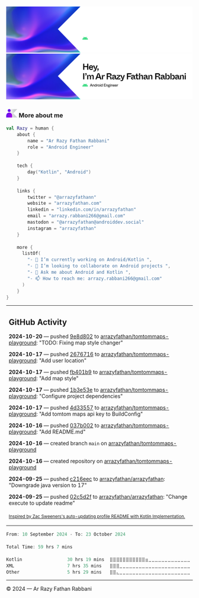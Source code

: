 ![Ar Razy Fathan Rabbani Banner](https://github.com/arrazyfathan/arrazyfathan/blob/main/media/banner-dark.png#gh-dark-mode-only)
![Ar Razy Fathan Rabbani Banner](https://github.com/arrazyfathan/arrazyfathan/blob/main/media/banner-light.png#gh-light-mode-only)

### <img width="30" alt="about" src="https://github.com/arrazyfathan/arrazyfathan/blob/main/media/about.png"> More about me

```kotlin
val Razy = human {
    about {
        name = "Ar Razy Fathan Rabbani"
        role = "Android Engineer"
    }

    tech {
        day("Kotlin", "Android")
    }

    links {
        twitter = "@arrazyfathann"
        website = "arrazyfathan.com"
        linkedin = "linkedin.com/in/arrazyfathan"
        email = "arrazy.rabbani266@gmail.com"
        mastodon = "@arrazyfathan@androiddev.social"
        instagram = "arrazyfathan"
    }

    more {
      listOf(
        "- 🔭 I’m currently working on Android/Kotlin ",
        "- 👯 I’m looking to collaborate on Android projects ",
        "- 💬 Ask me about Android and Kotlin ",
        "- 📫 How to reach me: arrazy.rabbani266@gmail.com"
      )
    }
}
```


<table><tr><td valign="top" width="100%">    

## GitHub Activity

**2024-10-20** — pushed [9e8d802](https://github.com/arrazyfathan/tomtommaps-playground/commits/9e8d80278aa83c362ce702cf12f8c7e607122af1) to [arrazyfathan/tomtommaps-playground](https://github.com/arrazyfathan/tomtommaps-playground): "TODO: Fixing map style changer"

**2024-10-17** — pushed [2676716](https://github.com/arrazyfathan/tomtommaps-playground/commits/26767162ff83a565799fc392d74949bc11f3313b) to [arrazyfathan/tomtommaps-playground](https://github.com/arrazyfathan/tomtommaps-playground): "Add user location"

**2024-10-17** — pushed [fb401b9](https://github.com/arrazyfathan/tomtommaps-playground/commits/fb401b905024717f183c3f41771a359352d8b77b) to [arrazyfathan/tomtommaps-playground](https://github.com/arrazyfathan/tomtommaps-playground): "Add map style"

**2024-10-17** — pushed [1b3e53e](https://github.com/arrazyfathan/tomtommaps-playground/commits/1b3e53e4b4cef11d217413ac8003391bca55a243) to [arrazyfathan/tomtommaps-playground](https://github.com/arrazyfathan/tomtommaps-playground): "Configure project dependencies"

**2024-10-17** — pushed [4d33557](https://github.com/arrazyfathan/tomtommaps-playground/commits/4d3355752e05b6fa74d8ce82be050957236e91d4) to [arrazyfathan/tomtommaps-playground](https://github.com/arrazyfathan/tomtommaps-playground): "Add tomtom maps api key to BuildConfig"

**2024-10-16** — pushed [037b002](https://github.com/arrazyfathan/tomtommaps-playground/commits/037b002572c2c5b9522ef34571226761075bede7) to [arrazyfathan/tomtommaps-playground](https://github.com/arrazyfathan/tomtommaps-playground): "Add README.md"

**2024-10-16** — created branch `main` on [arrazyfathan/tomtommaps-playground](https://github.com/arrazyfathan/tomtommaps-playground)

**2024-10-16** — created repository on [arrazyfathan/tomtommaps-playground](https://github.com/arrazyfathan/tomtommaps-playground)

**2024-09-25** — pushed [c216eec](https://github.com/arrazyfathan/arrazyfathan/commits/c216eec71936c8dea7596b046f3b5752db049b2e) to [arrazyfathan/arrazyfathan](https://github.com/arrazyfathan/arrazyfathan): "Downgrade java version to 17"

**2024-09-25** — pushed [02c5d2f](https://github.com/arrazyfathan/arrazyfathan/commits/02c5d2fa8d6c886224206d6937b3bc384dc155a2) to [arrazyfathan/arrazyfathan](https://github.com/arrazyfathan/arrazyfathan): "Change execute to update readme"
                
<sub><a href="https://github.com/ZacSweers/ZacSweers/">Inspired by Zac Sweeners's auto-updating profile README with Kotlin Implementation.</a></sub>
</table>

<!--START_SECTION:waka-->

```kotlin
From: 10 September 2024 - To: 23 October 2024

Total Time: 59 hrs 7 mins

Kotlin                 30 hrs 19 mins  ⣿⣿⣿⣿⣿⣿⣿⣿⣿⣿⣿⣶⣀⣀⣀⣀⣀⣀⣀⣀⣀⣀⣀⣀⣀   46.94 %
XML                    7 hrs 35 mins   ⣿⣿⣿⣀⣀⣀⣀⣀⣀⣀⣀⣀⣀⣀⣀⣀⣀⣀⣀⣀⣀⣀⣀⣀⣀   11.74 %
Other                  5 hrs 29 mins   ⣿⣿⣄⣀⣀⣀⣀⣀⣀⣀⣀⣀⣀⣀⣀⣀⣀⣀⣀⣀⣀⣀⣀⣀⣀   08.51 %
```

<!--END_SECTION:waka-->

---
© 2024 — Ar Razy Fathan Rabbani